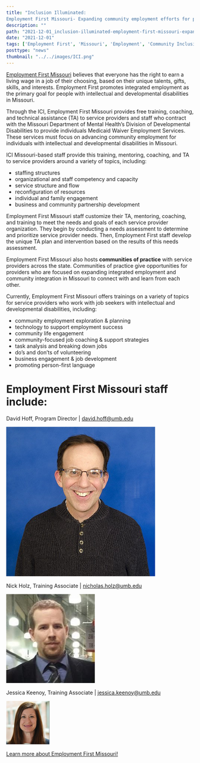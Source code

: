 ```yaml
---
title: "Inclusion Illuminated:
Employment First Missouri- Expanding community employment efforts for people with disabilities in Missouri"
description: ""
path: "2021-12-01_inclusion-illuminated-employment-first-missouri-expanding-community-employment-efforts-for-people-with-disabilities.md"
date: "2021-12-01"
tags: ['Employment First', 'Missouri', 'Employment', 'Community Inclusion']
posttype: "news"
thumbnail: "../../images/ICI.png"
---
```


[Employment First Missouri](http://www.employmentfirstmo.org/) believes that everyone has the right to earn a living wage in a job of their choosing, based on their unique talents, gifts, skills, and interests. Employment First promotes integrated employment as the primary goal for people with intellectual and developmental disabilities in Missouri.

Through the ICI, Employment First Missouri provides free training, coaching, and technical assistance (TA) to service providers and staff who contract with the Missouri Department of Mental Health’s Division of Developmental Disabilities to provide individuals Medicaid Waiver Employment Services. These services must focus on advancing community employment for individuals with intellectual and developmental disabilities in Missouri.

ICI Missouri-based staff provide this training, mentoring, coaching, and TA to service providers around a variety of topics, including:

*   staffing structures
*   organizational and staff competency and capacity
*   service structure and flow
*   reconfiguration of resources
*   individual and family engagement
*   business and community partnership development

Employment First Missouri staff customize their TA, mentoring, coaching, and training to meet the needs and goals of each service provider organization. They begin by conducting a needs assessment to determine and prioritize service provider needs. Then, Employment First staff develop the unique TA plan and intervention based on the results of this needs assessment.

Employment First Missouri also hosts **communities of practice** with service providers across the state. Communities of practice give opportunities for providers who are focused on expanding integrated employment and community integration in Missouri to connect with and learn from each other.

Currently, Employment First Missouri offers trainings on a variety of topics for service providers who work with job seekers with intellectual and developmental disabilities, including:

*   community employment exploration & planning
*   technology to support employment success
*   community life engagement
*   community-focused job coaching & support strategies
*   task analysis and breaking down jobs
*   do’s and don’ts of volunteering
*   business engagement & job development
*   promoting person-first language

Employment First Missouri staff include:
========================================

David Hoff, Program Director | [david.hoff@umb.edu](mailto:david.hoff@umb.edu)


![David Hoff headshot](../../images/david-hoff.jpg)

Nick Holz, Training Associate | [nicholas.holz@umb.edu](mailto:nicholas.holz@umb.edu)

![Nick Holz headshot](../../images/nick-holz.jpg)

Jessica Keenoy, Training Associate | [jessica.keenoy@umb.edu](mailto:jessica.keenoy@umb.edu)

![Jessica Keenoy headshot](../../images/Jessica-Keenoy.png)
 
[Learn more about Employment First Missouri!](https://employmentfirstmo.org/)